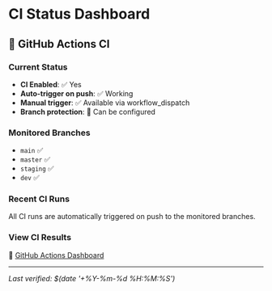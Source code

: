 # CI Status Dashboard

## 🚀 GitHub Actions CI

### Current Status
- **CI Enabled**: ✅ Yes
- **Auto-trigger on push**: ✅ Working
- **Manual trigger**: ✅ Available via workflow_dispatch
- **Branch protection**: 🔄 Can be configured

### Monitored Branches
- `main` ✅
- `master` ✅  
- `staging` ✅
- `dev` ✅

### Recent CI Runs
All CI runs are automatically triggered on push to the monitored branches.

### View CI Results
🔗 [GitHub Actions Dashboard](https://github.com/MarcoPWx/Harvest.ai/actions)

---
*Last verified: $(date '+%Y-%m-%d %H:%M:%S')*
